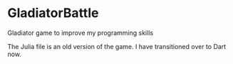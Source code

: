 # GladiatorBattle
Gladiator game to improve my programming skills


The Julia file is an old version of the game. I have transitioned over to Dart now.
